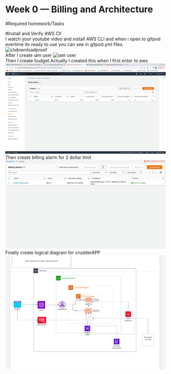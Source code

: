 # Week 0 — Billing and Architecture

#Required homework/Tasks

#Install and Verify AWS ClI<br>
I watch your youtube video and ınstall AWS CLI and when ı open to gitpod evertime its ready to use you can see in gitpod.yml files.
![clıdownloadproof](assets/downloadclı.png)
<br>
After I create ıam user
![ıam user](assets/bootcampıamuser.png)
<br>
Then I create budget.Actually I created this when I first enter to aws
![budget alarm](assets/homeworkbudget.png)
<br>
Then create billing alarm for 2 dollar limit
![billing alarm](assets/2dollarbillingalarm.png)
<br>
Finally create logical diagram for crudderAPP
![crudder logical diagram](assets/crudderlogical.png)

